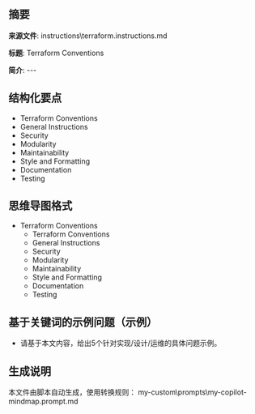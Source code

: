 ## 摘要

**来源文件**: instructions\terraform.instructions.md

**标题**: Terraform Conventions

**简介**: ---

## 结构化要点

- Terraform Conventions
- General Instructions
- Security
- Modularity
- Maintainability
- Style and Formatting
- Documentation
- Testing

## 思维导图格式

- Terraform Conventions
  - Terraform Conventions
  - General Instructions
  - Security
  - Modularity
  - Maintainability
  - Style and Formatting
  - Documentation
  - Testing

## 基于关键词的示例问题（示例）

- 请基于本文内容，给出5个针对实现/设计/运维的具体问题示例。

## 生成说明

本文件由脚本自动生成，使用转换规则： my-custom\prompts\my-copilot-mindmap.prompt.md
